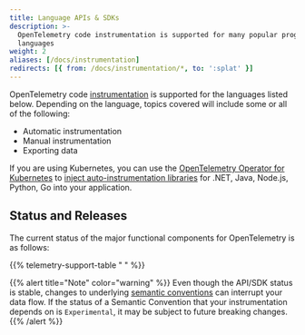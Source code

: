 ```yaml
---
title: Language APIs & SDKs
description: >-
  OpenTelemetry code instrumentation is supported for many popular programming
  languages
weight: 2
aliases: [/docs/instrumentation]
redirects: [{ from: /docs/instrumentation/*, to: ':splat' }]
---
```


OpenTelemetry code [instrumentation][] is supported for the languages listed
below. Depending on the language, topics covered will include some or all of the
following:

- Automatic instrumentation
- Manual instrumentation
- Exporting data

If you are using Kubernetes, you can use the [OpenTelemetry Operator for
Kubernetes][otel-op] to [inject auto-instrumentation libraries][auto] for .NET,
Java, Node.js, Python, Go into your application.

## Status and Releases

The current status of the major functional components for OpenTelemetry is as
follows:

{{% telemetry-support-table " " %}}

{{% alert title="Note" color="warning" %}} Even though the API/SDK status is
stable, changes to underlying [semantic conventions][SemConv] can interrupt your
data flow. If the status of a Semantic Convention that your instrumentation
depends on is `Experimental`, it may be subject to future breaking changes.
{{% /alert %}}

[auto]: /docs/kubernetes/operator/automatic/
[instrumentation]: /docs/concepts/instrumentation/
[otel-op]: /docs/kubernetes/operator/
[SemConv]: /docs/concepts/semantic-conventions/
